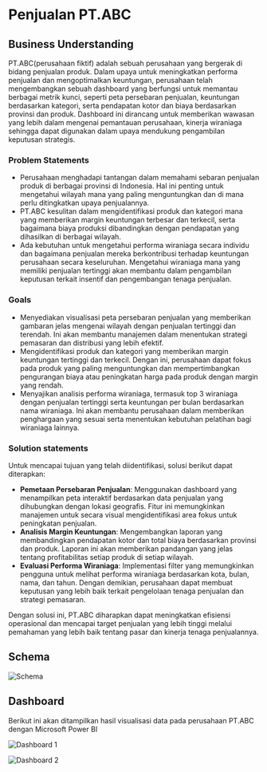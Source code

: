 # Penjualan PT.ABC
## Business Understanding

PT.ABC(perusahaan fiktif) adalah sebuah perusahaan yang bergerak di bidang penjualan produk. Dalam upaya untuk meningkatkan performa penjualan dan mengoptimalkan keuntungan, perusahaan telah mengembangkan sebuah dashboard yang berfungsi untuk memantau berbagai metrik kunci, seperti peta persebaran penjualan, keuntungan berdasarkan kategori, serta pendapatan kotor dan biaya berdasarkan provinsi dan produk. Dashboard ini dirancang untuk memberikan wawasan yang lebih dalam mengenai pemantauan perusahaan, kinerja wiraniaga sehingga dapat digunakan dalam upaya mendukung pengambilan keputusan strategis.

### Problem Statements

- Perusahaan menghadapi tantangan dalam memahami sebaran penjualan produk di berbagai provinsi di Indonesia. Hal ini penting untuk mengetahui wilayah mana yang paling menguntungkan dan di mana perlu ditingkatkan upaya penjualannya.
- PT.ABC kesulitan dalam mengidentifikasi produk dan kategori mana yang memberikan margin keuntungan terbesar dan terkecil, serta bagaimana biaya produksi dibandingkan dengan pendapatan yang dihasilkan di berbagai wilayah.
- Ada kebutuhan untuk mengetahui performa wiraniaga secara individu dan bagaimana penjualan mereka berkontribusi terhadap keuntungan perusahaan secara keseluruhan. Mengetahui wiraniaga mana yang memiliki penjualan tertinggi akan membantu dalam pengambilan keputusan terkait insentif dan pengembangan tenaga penjualan.

### Goals
- Menyediakan visualisasi peta persebaran penjualan yang memberikan gambaran jelas mengenai wilayah dengan penjualan tertinggi dan terendah. Ini akan membantu manajemen dalam menentukan strategi pemasaran dan distribusi yang lebih efektif.
- Mengidentifikasi produk dan kategori yang memberikan margin keuntungan tertinggi dan terkecil. Dengan ini, perusahaan dapat fokus pada produk yang paling menguntungkan dan mempertimbangkan pengurangan biaya atau peningkatan harga pada produk dengan margin yang rendah.
- Menyajikan analisis performa wiraniaga, termasuk top 3 wiraniaga dengan penjualan tertinggi serta keuntungan per bulan berdasarkan nama wiraniaga. Ini akan membantu perusahaan dalam memberikan penghargaan yang sesuai serta menentukan kebutuhan pelatihan bagi wiraniaga lainnya.

### Solution statements
Untuk mencapai tujuan yang telah diidentifikasi, solusi berikut dapat diterapkan:

- **Pemetaan Persebaran Penjualan**: Menggunakan dashboard yang menampilkan peta interaktif berdasarkan data penjualan yang dihubungkan dengan lokasi geografis. Fitur ini memungkinkan manajemen untuk secara visual mengidentifikasi area fokus untuk peningkatan penjualan.
- **Analisis Margin Keuntungan**: Mengembangkan laporan yang membandingkan pendapatan kotor dan total biaya berdasarkan provinsi dan produk. Laporan ini akan memberikan pandangan yang jelas tentang profitabilitas setiap produk di setiap wilayah.
- **Evaluasi Performa Wiraniaga**: Implementasi filter yang memungkinkan pengguna untuk melihat performa wiraniaga berdasarkan kota, bulan, nama, dan tahun. Dengan demikian, perusahaan dapat membuat keputusan yang lebih baik terkait pengelolaan tenaga penjualan dan strategi pemasaran.

Dengan solusi ini, PT.ABC diharapkan dapat meningkatkan efisiensi operasional dan mencapai target penjualan yang lebih tinggi melalui pemahaman yang lebih baik tentang pasar dan kinerja tenaga penjualannya.

## Schema

![Schema](https://github.com/user-attachments/assets/f4b72454-9a8d-4777-afe9-0f600a362f3f)

## Dashboard
Berikut ini akan ditampilkan hasil visualisasi data pada perusahaan PT.ABC dengan Microsoft Power BI

![Dashboard 1](https://github.com/user-attachments/assets/c143a0f3-b1b8-4e6a-a192-4909e37fa0f3)

![Dashboard 2](https://github.com/user-attachments/assets/74485e8b-ef7c-4212-b519-a168d6de7d1e)

